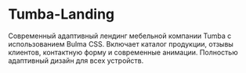 # Tumba-Landing
Современный адаптивный лендинг мебельной компании Tumba с использованием Bulma CSS. Включает каталог продукции, отзывы клиентов, контактную форму и современные анимации. Полностью адаптивный дизайн для всех устройств.
